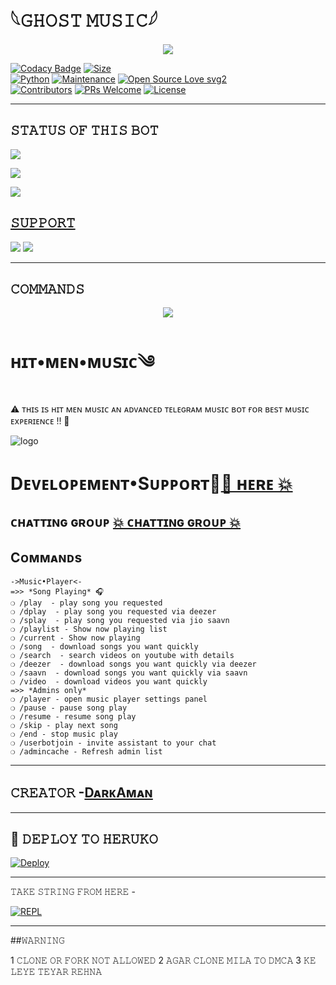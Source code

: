 # 𓆩𝙶𝙷𝙾𝚂𝚃 𝙼𝚄𝚂𝙸𝙲𓆪

<p align="center">
  <img src="https://telegra.ph/file/cc396d1100c438d716430.jpg">
</p>


[![Codacy Badge](https://api.codacy.com/project/badge/Grade/f7c51539e67b483bb8d7749acca51d3a)](https://app.codacy.com/gh/darkaman6/GHOST-MUSIC?utm_source=github.com&utm_medium=referral&utm_content=darkaman6/GHOST-MUSIC&utm_campaign=Badge_Grade_Settings)
[![Size](https://img.shields.io/github/repo-size/darkaman6/GHOST-MUSIC?style=flat-square&color=green)](https://github.com/darkaman6/GHOST-MUSIC/)   
[![Python](https://img.shields.io/badge/Python-v3.9-blue)](https://www.python.org/)
[![Maintenance](https://img.shields.io/badge/Maintained%3F-yes-green.svg)](https://github.com/darkaman6/GHOST-MUSIC/graphs/commit-activity)
[![Open Source Love svg2](https://badges.frapsoft.com/os/v2/open-source.svg?v=103)](https://github.com/darkaman6/GHOST-MUSIC)   
[![Contributors](https://img.shields.io/github/contributors/darkaman6/GHOST-MUSIC?style=flat-square&color=green)](https://github.com/darkaman6/GHOST-MUSIC/graphs/contributors)
[![PRs Welcome](https://img.shields.io/badge/PRs-welcome-brightgreen.svg?style=flat-square)](https://makeapullrequest.com)
[![License](https://img.shields.io/badge/License-AGPL-blue)](https://github.com/darkaman6/GHOST-MUSIC/blob/main/LICENSE)

----

## 𝚂𝚃𝙰𝚃𝚄𝚂 𝙾𝙵 𝚃𝙷𝙸𝚂 𝙱𝙾𝚃 
<p align="left"><a href="https://github.com/darkaman6/GHOST-MUSIC/network/members"><img src="https://img.shields.io/github/forks/darkaman6/GHOST-MUSIC?label=Forks&logoColor=Black&style=social"></a><p align="left"><a href="https://github.com/darkaman6/GHOST-MUSIC/stargazers"><img src="https://img.shields.io/github/stars/darkaman6/GHOST-MUSIC?logoColor=Blue&style=social"></a><p align="left"><a href="https://github.com/darkaman6/GHOST-MUSIC"></a><p align="left"><a href="https://github.com/darkaman6/GHOST-MUSIC?"><img src="https://img.shields.io/github/last-commit/darkaman6/GHOST-MUSIC?style=plastic"></

-------------------------------------------------

## 𝚂𝚄𝙿𝙿𝙾𝚁𝚃 
                          
<a href="https://t.me/dark5_spam_bot"><img src="https://img.shields.io/badge/Join-SUPPORT%20GROUP-red.svg?logo=Telegram"></a>
<a href="https://t.me/dark5_spammer"><img src="https://img.shields.io/badge/Join-SUPPORT%20CHANNEL-red.svg?logo=Telegram"></a>

-------------------------------------------------

## 𝙲𝙾𝙼𝙼𝙰𝙽𝙳𝚂

<p align="center">
     <a href="https://github.com/DARKAMAN6/HIT-MEN-MUSIC"> <img src="https://img.shields.io/github/repo-size/DARKAMAN6/HIT-MEN-MUSIC?color=cyan&logo=github&logoColor=white&style=for-the-badge" /></a>
</p>


# ʜɪᴛ•ᴍᴇɴ•ᴍᴜ𝗌ɪᴄ༄
⚠︎ ᴛʜɪ𝗌 ɪ𝗌 ʜɪᴛ ᴍᴇɴ ᴍᴜ𝗌ɪᴄ ᴀɴ ᴀᴅᴠᴀɴᴄᴇᴅ ᴛᴇʟᴇɢʀᴀᴍ ᴍᴜ𝗌ɪᴄ ʙᴏᴛ ғᴏʀ ʙᴇ𝗌ᴛ ᴍᴜ𝗌ɪᴄ ᴇxᴘᴇʀɪᴇɴᴄᴇ !! 🤗

![logo](https://telegra.ph/file/3bbc2fa668424bdb7c894.jpg)

# Dᴇᴠᴇʟᴏᴩᴇᴍᴇɴᴛ•Sᴜᴩᴩᴏʀᴛ👥[💥 ʜᴇʀᴇ 💥](https://t.me/darkamansupport)

## ᴄʜᴀᴛᴛɪɴɢ ɢʀᴏᴜᴘ [💥 ᴄʜᴀᴛᴛɪɴɢ ɢʀᴏᴜᴘ 💥](https://t.me/mnvvcxz123456777)

## Cᴏᴍᴍᴀɴᴅs
```
->Music•Player<-
=>> *Song Playing* 🎧 
❍ /play  - play song you requested
❍ /dplay  - play song you requested via deezer
❍ /splay  - play song you requested via jio saavn
❍ /playlist - Show now playing list
❍ /current - Show now playing
❍ /song  - download songs you want quickly
❍ /search  - search videos on youtube with details
❍ /deezer  - download songs you want quickly via deezer
❍ /saavn  - download songs you want quickly via saavn
❍ /video  - download videos you want quickly
=>> *Admins only*
❍ /player - open music player settings panel
❍ /pause - pause song play
❍ /resume - resume song play
❍ /skip - play next song
❍ /end - stop music play
❍ /userbotjoin - invite assistant to your chat
❍ /admincache - Refresh admin list

```
-------------------------------------------------
## 𝙲𝚁𝙴𝙰𝚃𝙾𝚁 -[DᴀʀᴋAᴍᴀɴ](https://t.me/DARKAMAN)

-------------------------------------------------

## 🚀 𝙳𝙴𝙿𝙻𝙾𝚈 𝚃𝙾 𝙷𝙴𝚁𝚄𝙺𝙾

[![Deploy](https://www.herokucdn.com/deploy/button.svg)](https://dashboard.heroku.com/new?template=https%3A%2F%2Fgithub.com%2Fdarkaman6%2FHLO)

-------------------------------------------------

𝚃𝙰𝙺𝙴 𝚂𝚃𝚁𝙸𝙽𝙶 𝙵𝚁𝙾𝙼 𝙷𝙴𝚁𝙴 - 

[![REPL](https://repl.it/badge/github/spandey112/SensibleUserbot)](https://replit.com/@darkaman5/DARK#main.py)
    
--------------------------------------------------

##𝚆𝙰𝚁𝙽𝙸𝙽𝙶 

1 𝙲𝙻𝙾𝙽𝙴 𝙾𝚁 𝙵𝙾𝚁𝙺 𝙽𝙾𝚃 𝙰𝙻𝙻𝙾𝚆𝙴𝙳
2 𝙰𝙶𝙰𝚁 𝙲𝙻𝙾𝙽𝙴 𝙼𝙸𝙻𝙰 𝚃𝙾 𝙳𝙼𝙲𝙰 
3 𝙺𝙴 𝙻𝙴𝚈𝙴 𝚃𝙴𝚈𝙰𝚁 𝚁𝙴𝙷𝙽𝙰 
